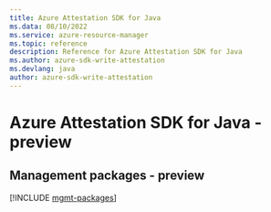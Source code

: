 ```yaml
---
title: Azure Attestation SDK for Java
ms.data: 08/10/2022
ms.service: azure-resource-manager
ms.topic: reference
description: Reference for Azure Attestation SDK for Java
ms.author: azure-sdk-write-attestation
ms.devlang: java
author: azure-sdk-write-attestation
---
```

# Azure Attestation SDK for Java - preview

## Management packages - preview
[!INCLUDE [mgmt-packages](attestation-mgmt-index.md)]
